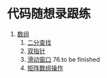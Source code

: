 # 代码随想录跟练

1. [数组](./array)
    1. [二分查找](./array/binary_search)
    2. [双指针](./array/two_pointers)
    3. [滑动窗口](./array/sliding_window) 76.to be finished
    4. [矩阵数组操作](./array/matrix)
   